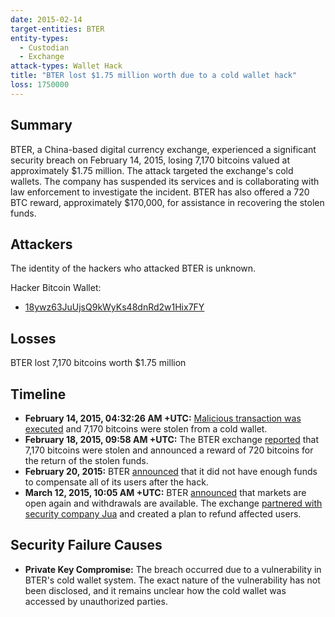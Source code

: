 ```yaml
---
date: 2015-02-14
target-entities: BTER
entity-types:
  - Custodian
  - Exchange
attack-types: Wallet Hack
title: "BTER lost $1.75 million worth due to a cold wallet hack"
loss: 1750000
---
```


## Summary
BTER, a China-based digital currency exchange, experienced a significant security breach on February 14, 2015, losing 7,170 bitcoins valued at approximately $1.75 million. The attack targeted the exchange's cold wallets. The company has suspended its services and is collaborating with law enforcement to investigate the incident. BTER has also offered a 720 BTC reward, approximately $170,000, for assistance in recovering the stolen funds.

## Attackers

The identity of the hackers who attacked BTER is unknown.

Hacker Bitcoin Wallet:

- [18ywz63JuUjsQ9kWyKs48dnRd2w1Hix7FY](https://www.blockchain.com/en/explorer/addresses/btc/18ywz63JuUjsQ9kWyKs48dnRd2w1Hix7FY)

## Losses

BTER lost 7,170 bitcoins worth $1.75 million

## Timeline

- **February 14, 2015, 04:32:26 AM +UTC:** [Malicious transaction was executed](https://www.blockchain.com/explorer/en/explorer/transactions/btc/f5b0363f03e1ed8bb812c135361ea93590c831ce9f13a3750be1b93575baccc6) and 7,170 bitcoins were stolen from a cold wallet.
- **February 18, 2015, 09:58 AM +UTC:** The BTER exchange [reported](https://twitter.com/btercom/status/567986605543174144) that 7,170 bitcoins were stolen and announced a reward of 720 bitcoins for the return of the stolen funds.
- **February 20, 2015:** BTER [announced](https://www.coindesk.com/markets/2015/02/20/bter-unable-to-repay-customers-following-alleged-exchange-heist) that it did not have enough funds to compensate all of its users after the hack.
- **March 12, 2015, 10:05 AM +UTC:** BTER [announced](https://twitter.com/btercom/status/575960759638724608) that markets are open again and withdrawals are available. The exchange [partnered with security company Jua](https://www.coindesk.com/markets/2015/03/12/bter-to-return-hacked-funds-following-security-partnership) and created a plan to refund affected users.
  
## Security Failure Causes

- **Private Key Compromise:** The breach occurred due to a vulnerability in BTER's cold wallet system. The exact nature of the vulnerability has not been disclosed, and it remains unclear how the cold wallet was accessed by unauthorized parties.
